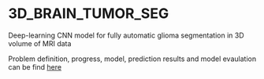 # 3D_BRAIN_TUMOR_SEG
Deep-learning CNN model for fully automatic glioma segmentation in 3D volume of MRI data

<p>
Problem definition, progress, model, prediction results and model evaulation can be find <a href="https://www.kaggle.com/rastislav/3d-mri-brain-tumor-segmentation-u-net">here</a>
</p>
